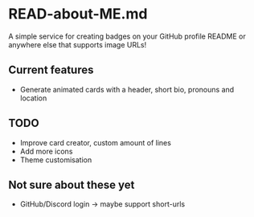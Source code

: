 # READ-about-ME.md
A simple service for creating badges on your GitHub profile README or anywhere else that supports image URLs!

## Current features
- Generate animated cards with a header, short bio, pronouns and location

## TODO
- Improve card creator, custom amount of lines
- Add more icons
- Theme customisation

## Not sure about these yet
- GitHub/Discord login -> maybe support short-urls
